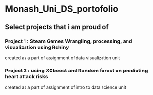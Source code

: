 # Monash_Uni_DS_portofolio

## Select projects that i am proud of

### Project 1 : Steam Games Wrangling, processing, and visualization using Rshiny
created as a part of assignment of data visualization unit

### Project 2 : using XGboost and Random forest on predicting heart attack risks
created as a part of assignment of intro to data science unit


